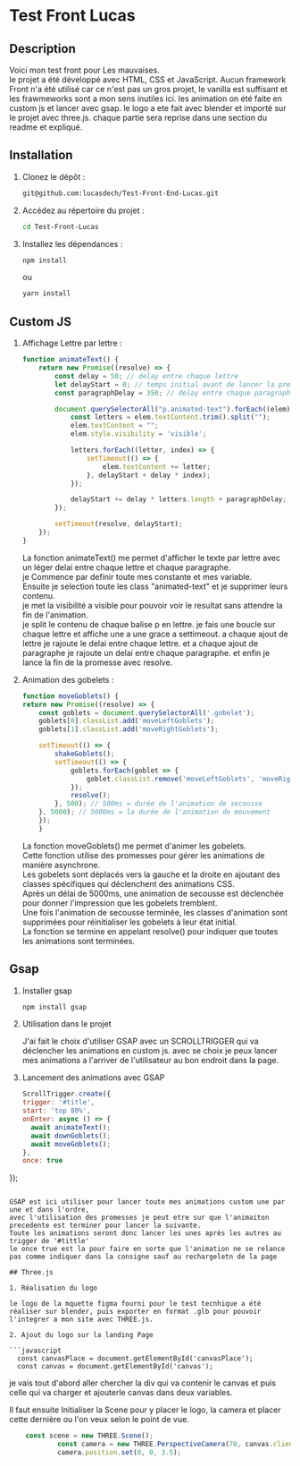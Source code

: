 # Test Front Lucas

## Description

Voici mon test front pour Les mauvaises. <br>
le projet a été développé avec HTML, CSS et JavaScript.
Aucun framework Front n'a été utilisé car ce n'est pas un gros projet, le vanilla est suffisant et les frawmeworks sont a mon sens inutiles ici.
les animation on été faite en custom js et lancer avec gsap.
le logo a ete fait avec blender et importé sur le projet avec three.js.
chaque partie sera reprise dans une section du readme et expliqué.

## Installation

1. Clonez le dépôt :

    ```bash
    git@github.com:lucasdech/Test-Front-End-Lucas.git
    ```

2. Accédez au répertoire du projet :

    ```bash
    cd Test-Front-Lucas
    ```

3. Installez les dépendances :

    ```bash
    npm install
    ```

    ou

    ```bash
    yarn install
    ```

## Custom JS

1. Affichage Lettre par lettre :

    ```javascript
    function animateText() {
        return new Promise((resolve) => {
            const delay = 50; // delay entre chaque lettre
            let delayStart = 0; // temps initial avant de lancer la premiere lettre
            const paragraphDelay = 350; // delay entre chaque paragraphe

            document.querySelectorAll("p.animated-text").forEach((elem) => {
                const letters = elem.textContent.trim().split("");
                elem.textContent = "";
                elem.style.visibility = 'visible';

                letters.forEach((letter, index) => {
                    setTimeout(() => {
                        elem.textContent += letter;
                    }, delayStart + delay * index);
                });    

                delayStart += delay * letters.length + paragraphDelay;
            });

            setTimeout(resolve, delayStart);
        });
    }
    ```

    La fonction animateText() me permet d'afficher le texte par lettre avec un léger delai entre chaque lettre et chaque paragraphe. <br>
    je Commence par definir toute mes constante et mes variable. <br>
    Ensuite je selection toute les class "animated-text" et je supprimer leurs contenu. <br>
    je met la visibilité a visible pour pouvoir voir le resultat sans attendre la fin de l'animation. <br>
    je split le contenu de chaque balise p en lettre.
    je fais une boucle sur chaque lettre et affiche une a une grace a settimeout.
    a chaque ajout de lettre je rajoute le delai entre chaque lettre.
    et a chaque ajout de paragraphe je rajoute un delai entre chaque paragraphe.
    et enfin je lance la fin de la promesse avec resolve.


2. Animation des gobelets :

    ```javascript
    function moveGoblets() {
    return new Promise((resolve) => {
        const goblets = document.querySelectorAll('.gobelet');
        goblets[0].classList.add('moveLeftGoblets');
        goblets[1].classList.add('moveRightGoblets');

        setTimeout(() => {
            shakeGoblets();
            setTimeout(() => {
                goblets.forEach(goblet => {
                    goblet.classList.remove('moveLeftGoblets', 'moveRightGoblets');
                });
                resolve();
            }, 500); // 500ms = durée de l'animation de secousse
        }, 5000); // 5000ms = la durée de l'animation de mouvement
        });
        }
    ```

    La fonction moveGoblets() me permet d'animer les gobelets. <br>
    Cette fonction utilise des promesses pour gérer les animations de manière asynchrone. <br>
    Les gobelets sont déplacés vers la gauche et la droite en ajoutant des classes spécifiques qui déclenchent des animations CSS. <br>
    Après un délai de 5000ms, une animation de secousse est déclenchée pour donner l'impression que les gobelets tremblent. <br>
    Une fois l'animation de secousse terminée, les classes d'animation sont supprimées pour réinitialiser les gobelets à leur état initial. <br>
    La fonction se termine en appelant resolve() pour indiquer que toutes les animations sont terminées.

## Gsap

1. Installer gsap

    ```bash
    npm install gsap
    ``` 

2. Utilisation dans le projet
    
    J'ai fait le choix d'utiliser GSAP avec un SCROLLTRIGGER qui va déclencher les animations en custom js.
    avec se choix je peux lancer mes animations a l'arriver de l'utilisateur au bon endroit dans la page.

3. Lancement des animations avec GSAP

    ```javascript 
    ScrollTrigger.create({
    trigger: '#title',
    start: 'top 80%',
    onEnter: async () => {
      await animateText();
      await downGoblets();
      await moveGoblets();
    },
    once: true
  });
  ```

  GSAP est ici utiliser pour lancer toute mes animations custom une par une et dans l'ordre,
  avec l'utilisation des promesses je peut etre sur que l'animaiton precedente est terminer pour lancer la suivante.
  Toute les animations seront donc lancer les unes après les autres au trigger de '#tittle'
  le once true est la pour faire en sorte que l'animation ne se relance pas comme indiquer dans la consigne sauf au rechargeletn de la page  

## Three.js

1. Réalisation du logo 

le logo de la mquette figma fourni pour le test tecnhique a été réaliser sur blender, puis exporter en format .glb pour pouvoir l'integrer a mon site avec THREE.js.

2. Ajout du logo sur la landing Page 

```javascript 
    const canvasPlace = document.getElementById('canvasPlace');
    const canvas = document.getElementById('canvas');
```

je vais tout d'abord aller chercher la div qui va contenir le canvas et puis celle qui va charger et ajouterle canvas dans deux variables.


Il faut ensuite Initialiser la Scene pour y placer le logo, la camera et placer cette dernière ou l'on veux selon le point de vue.

```javascript
    const scene = new THREE.Scene();
            const camera = new THREE.PerspectiveCamera(70, canvas.clientWidth / canvas.clientHeight, 0.1, 1000);
            camera.position.set(0, 0, 3.5);
```



